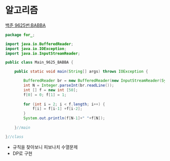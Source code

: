 # 알고리즘
[백준 9625번:BABBA](https://www.acmicpc.net/problem/9625)
```java
package for_;

import java.io.BufferedReader;
import java.io.IOException;
import java.io.InputStreamReader;

public class Main_9625_BABBA {

	public static void main(String[] args) throws IOException {

		BufferedReader br = new BufferedReader(new InputStreamReader(System.in));
		int N = Integer.parseInt(br.readLine());
		int [] f = new int [50];
		f[0] = 0; f[1] = 1;
		
		for (int i = 2; i < f.length; i++) {
			f[i] = f[i-1] +f[i-2];
		}
		System.out.println(f[N-1]+" "+f[N]);
		
	}//main

}//class

```
- 규칙을 찾아보니 피보나치 수열문제
- DP로 구현
